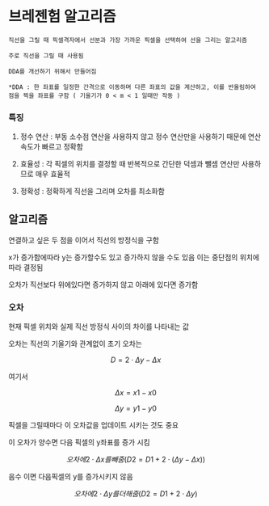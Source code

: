 # 브레젠험 알고리즘
    직선을 그릴 때 픽셀격자에서 선분과 가장 가까운 픽셀을 선택하여 선을 그리는 알고리즘

    주로 직선을 그릴 때 사용됨

    DDA를 개선하기 위해서 만들어짐

    *DDA : 한 좌표를 일정한 간격으로 이동하며 다른 좌표의 값을 계산하고, 이를 반올림하여 점을 찍을 좌표를 구함 ( 기울기가 0 < m < 1 일때만 작동 )

### 특징
1. 정수 연산 : 부동 소수점 연산을 사용하지 않고 정수 연산만을 사용하기 때문에 연산 속도가 빠르고 정확함

2. 효율성 : 각 픽셀의 위치를 결정할 때 반복적으로 간단한 덕셈과 뺄셈 연산만 사용하므로 매우 효율적

3. 정확성 : 정확하게 직선을 그리며 오차를 최소화함

## 알고리즘
연결하고 싶은 두 점을 이어서 직선의 방정식을 구함

x가 증가함에따라 y는 증가할수도 있고 증가하지 않을 수도 있음 이는 중단점의 위치에 따라 결정됨

오차가 직선보다 위에있다면 증가하지 않고 아래에 있다면 증가함

### 오차

현재 픽셀 위치와 실제 직선 방정식 사이의 차이를 나타내는 값

오차는 직선의 기울기와 관계없이 초기 오차는

$$
D = 2 \cdot \Delta y - \Delta x
$$

여기서

$$
\Delta x = x1 - x0
$$

$$
\Delta y = y1 - y0
$$

픽셀을 그릴때마다 이 오차값을 업데이트 시키는 것도 중요

이 오차가 양수면 다음 픽셀의 y좌표를 증가 시킴

$$
오차에 2 \cdot \Delta x 를 빼줌 ( D2 = D1 + 2 \cdot ( \Delta y - \Delta x ) )
$$

음수 이면 다음픽셀의 y를 증가시키지 않음

$$
오차에 2 \cdot \Delta y 를 더해줌  ( D2 = D1 + 2 \cdot \Delta y )
$$

